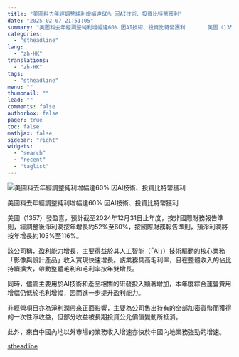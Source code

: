 ```yaml
---
title: "美圖料去年經調整純利增幅達60% 因AI技術、投資比特幣獲利"
date: "2025-02-07 21:51:05"
summary: "美圖料去年經調整純利增幅達60% 因AI技術、投資比特幣獲利       美圖（1357）發..."
categories:
  - "stheadline"
lang:
  - "zh-HK"
translations:
  - "zh-HK"
tags:
  - "stheadline"
menu: ""
thumbnail: ""
lead: ""
comments: false
authorbox: false
pager: true
toc: false
mathjax: false
sidebar: "right"
widgets:
  - "search"
  - "recent"
  - "taglist"
---
```


![美圖料去年經調整純利增幅達60% 因AI技術、投資比特幣獲利](https://image.stheadline.com/f/680p0/0x0/100/none/3ef29f31b82bd5fd022133734e150627/stheadline/inewsmedia/20250207/_2025020721415251567.jpg)

美圖料去年經調整純利增幅達60% 因AI技術、投資比特幣獲利




美圖（1357）發盈喜，預計截至2024年12月31日止年度，按非國際財務報告準則，經調整後淨利潤按年增長約52%至60%，按國際財務報告準則，預淨利潤將按年增長約103%至116%。

該公司稱，盈利能力增長，主要得益於其人工智能（「AI」）技術驅動的核心業務「影像與設計產品」收入實現快速增長。該業務具高毛利率，且在整體收入的佔比持續擴大，帶動整體毛利和毛利率按年雙增長。

同時，儘管主要用於AI技術和產品相關的研發投入顯著增加，本年度綜合運營費用增幅仍低於毛利增幅，因而進一步提升盈利能力。

非經營項目亦為淨利潤帶來正面影響，主要為公司售出持有的全部加密貨幣而獲得的一次性淨收益，但部分收益被長期投資公允價值變動所抵消。

此外，來自中國內地以外市場的業務收入增速亦快於中國內地業務強勁的增速。

[stheadline](https://std.stheadline.com/realtime/article/2051491/即時-財經-美圖料去年經調整純利增幅達60-因AI技術-投資比特幣獲利)
